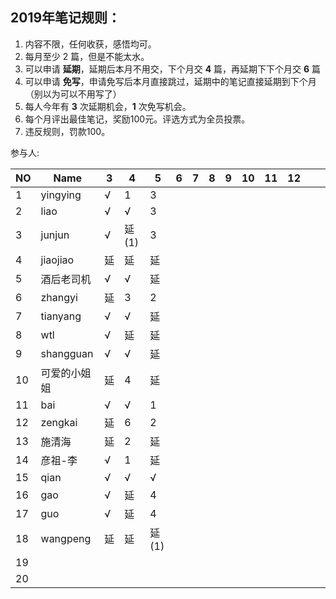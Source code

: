 ## 2019年笔记规则：

1. 内容不限，任何收获，感悟均可。
2. 每月至少 2 篇，但是不能太水。
3. 可以申请 **延期**，延期后本月不用交，下个月交 **4** 篇，再延期下下个月交 **6** 篇
4. 可以申请 **免写**，申请免写后本月直接跳过，延期中的笔记直接延期到下个月（别以为可以不用写了）
5. 每人今年有 **3** 次延期机会，**1** 次免写机会。
6. 每个月评出最佳笔记，奖励100元。评选方式为全员投票。
7. 违反规则，罚款100。

参与人:

|NO| Name |  3 |4| 5|6|7|8|9|10|11|12| | |
|----| ---- | ---- | ---- | ---- | ---- | ---- | ---- | ---- | ---- | ---- | ---- | ---- | ---- |
|1|yingying|  √  |   1   | 3 | | | | | | | | ||
|2|liao|  √   |   √   | 3 | | | | | | | | ||
|3|junjun|  √    |   延(1)   | 3 | | | | | | | | ||
|4|jiaojiao|   延  |   延   | 延 | | | | | | | | ||
|5|酒后老司机|  √   |  √    | 延 | | | | | | | | ||
|6|zhangyi|  延   |  3   | 2 | | | | | | | | ||
|7|tianyang|  √   |  √   | 延 | | | | | | | | ||
|8|wtl|  √   | 延 | 延 | | | | | | | | ||
|9|shangguan|   √  |   √   | 延 | | | | | | | | ||
|10|可爱的小姐姐|   延  |  4   | 延 | | | | | | | | ||
|11|bai|   √   |   √   | 1 | | | | | | | | ||
|12|zengkai|   延   |  6   | 2 | | | | | | | | ||
|13|施清海|   延  |   2  | 延 | | | | | | | | ||
|14|彦祖-李|  √   |  1    | 延 | | | | | | | | ||
|15|qian|   √  |   √   | √ | | | | | | | | ||
|16|gao|   √  | 延 | 4 | | | | | | | | ||
|17|guo|  √   |   延  | 4 | | | | | | | | ||
|18|wangpeng|  延  | 延 | 延(1) | | | | | | | | ||
|19|      |      |      | | | | | | | | | ||
|20|      |      |      | | | | | | | | | ||


